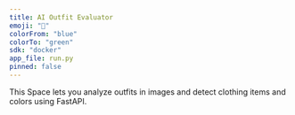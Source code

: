 ```yaml
---
title: AI Outfit Evaluator
emoji: "👗"
colorFrom: "blue"
colorTo: "green"
sdk: "docker"
app_file: run.py
pinned: false
---
```


This Space lets you analyze outfits in images and detect clothing items and colors using FastAPI.